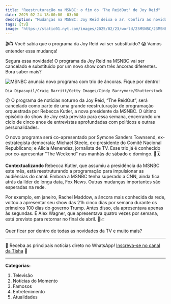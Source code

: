 ```yaml
---
title: "Reestruturação na MSNBC: o fim do 'The ReidOut' de Joy Reid"
date: 2025-02-24 18:00:00 -03:00
description: "Mudanças na MSNBC: Joy Reid deixa o ar. Confira as novidades! 😱"
tags: [tv]
image: "https://static01.nyt.com/images/2025/02/23/world/23MSNBC/23MSNBC-jumbo.jpg?quality=75&auto=webp"
---
```


🎬📺 Você sabia que o programa da Joy Reid vai ser substituído? 😱 Vamos entender essa mudança!

Segura essa novidade! O programa da Joy Reid na MSNBC vai ser cancelado e substituído por um novo show com três âncoras diferentes. Bora saber mais?

![MSNBC anuncia novo programa com trio de âncoras. Fique por dentro!](https://media.cnn.com/api/v1/images/stellar/prod/20250224-msnbc-jen-psaki-joy-reid-alex-wagner-rachel-maddow-split.jpg?c=16x9&q=h_653,w_1160,c_fill/f_webp)

    Dia Dipasupil/Craig Barritt/Getty Images/Cindy Barrymore/Shutterstock

😮 O programa de notícias noturno da Joy Reid, “The ReidOut”, será cancelado como parte de uma grande reestruturação de programação orquestrada por Rebecca Kutler, a nova presidente da MSNBC. O último episódio do show de Joy está previsto para essa semana, encerrando um ciclo de cinco anos de entrevistas aprofundadas com políticos e outras personalidades.

O novo programa será co-apresentado por Symone Sanders Townsend, ex-estrategista democrata; Michael Steele, ex-presidente do Comitê Nacional Republicano; e Alicia Menendez, jornalista de TV. Esse trio já é conhecido por co-apresentar “The Weekend” nas manhãs de sábado e domingo. 💼🗓️

**Contextualizando**
Rebecca Kutler, que assumiu a presidência da MSNBC este mês, está reestruturando a programação para impulsionar as audiências do canal. Embora a MSNBC tenha superado a CNN, ainda fica atrás da líder de longa data, Fox News. Outras mudanças importantes são esperadas na rede.

Por exemplo, em janeiro, Rachel Maddow, a âncora mais conhecida da rede, voltou a apresentar seu show das 21h cinco dias por semana durante os primeiros 100 dias do governo Trump. Antes disso, ela apresentava apenas às segundas. E Alex Wagner, que apresentava quatro vezes por semana, está previsto para retornar no final de abril. 📅📈

Quer ficar por dentro de todas as novidades da TV e muito mais? 

---

🌟 Receba as principais notícias direto no WhatsApp! <a href="https://www.whatsapp.com/channel/0029VaiPYBPLo4heVf0U3u2d" target="_blank" rel="noopener noreferrer">Inscreva-se no canal da Tisha</a> 📲

---

**Categorias:**
1. Televisão
2. Notícias do Momento
3. Famosos
4. Entretenimento
5. Atualidades
